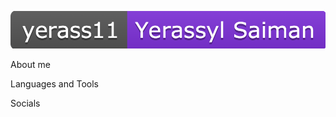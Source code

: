 ![Header](https://github.com/yerass11/yerass11/blob/main/assets/Снимок%20экрана%202023-04-15%20в%2001.23.27.png)

About me

Languages and Tools

Socials